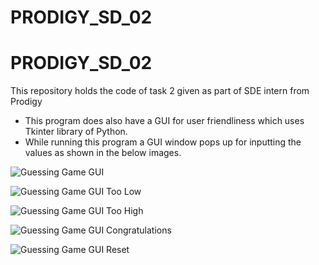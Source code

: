 # PRODIGY_SD_02
# PRODIGY_SD_02
This repository holds the code of task 2 given as part of SDE intern from Prodigy

- This program does also have a GUI for user friendliness which uses Tkinter library of Python.
- While running this program a GUI window pops up for inputting the values as shown in the below images.
  
![Guessing Game GUI](https://github.com/msd-prasad/PRODIGY_SD_02/assets/142379381/55c079be-c030-46cc-9ab1-3a23ec847d13)

![Guessing Game GUI Too Low](https://github.com/msd-prasad/PRODIGY_SD_02/assets/142379381/b632428e-4e0f-4ab6-a502-5323e8ca9827)

![Guessing Game GUI Too High](https://github.com/msd-prasad/PRODIGY_SD_02/assets/142379381/95b0d844-c03e-4b17-a6a8-f371ba99cd3b)

![Guessing Game GUI Congratulations](https://github.com/msd-prasad/PRODIGY_SD_02/assets/142379381/e127e7d4-78fe-4260-8924-3da5db12dd23)

![Guessing Game GUI Reset](https://github.com/msd-prasad/PRODIGY_SD_02/assets/142379381/40cfa382-332a-46f5-870b-c8174e1bc939)
